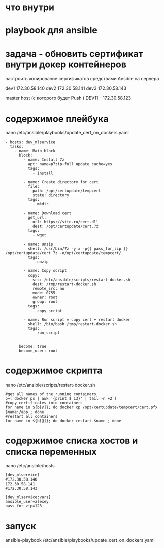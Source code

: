 # что внутри
# playbook для ansible
# задача - обновить сертификат внутри докер контейнеров

настроить копирование сертификатов средствами Ansible на сервера 

dev1 172.30.58.140
dev2 172.30.58.141
dev3 172.30.58.143
 

master host (с которого будет Push ) DEV11 - 172.30.58.123

# содержимое плейбука
nano /etc/ansible/playbooks/update_cert_on_dockers.yaml

```
- hosts: dev_mlservice
  tasks: 
    - name: Main block
      block: 
        - name: Install 7z
          apt: name=p7zip-full update_cache=yes
          tags: 
            - install

        - name: Create directory for cert
          file: 
            path: /opt/certupdate/tempcert
            state: directory
          tags: 
            - mkdir

        - name: Download cert
          get_url: 
            url: https://site.ru/cert.dll
            dest: /opt/certupdate/cert.7z
          tags: 
            - wget

        - name: Unzip
          shell: /usr/bin/7z -y x -p{{ pass_for_zip }} /opt/certupdate/cert.7z -o/opt/certupdate/tempcert/
          tags: 
            - unzip

        - name: Copy script
          copy: 
            src: /etc/ansible/scripts/restart-docker.sh
            dest: /tmp/restart-docker.sh
            remote_src: no
            mode: 0755
            owner: root
            group: root
          tags: 
            - copy_script

        - name: Run script = copy cert + restart docker
          shell: /bin/bash /tmp/restart-docker.sh
          tags: 
            - run_script


      become: true
      become_user: root
```

# содержимое скрипта
nano /etc/ansible/scripts/restart-docker.sh
```
#get all names of the running containers
b=(`docker ps | awk '{print $ 13}' | tail -n +2`)
#copy certificates into containers
for name in ${b[@]}; do docker cp /opt/certupdate/tempcert/cert.pfx $name:/app ; done
#restart all containers
for name in ${b[@]}; do docker restart $name ; done
```
# содержимое списка хостов и списка переменных
nano /etc/ansible/hosts
```
[dev_mlservice]
#172.30.58.140
172.30.58.141
#172.30.58.143

[dev_mlservice:vars]
ansible_user=alexey
pass_for_zip=123
```


# запуск
ansible-playbook /etc/ansible/playbooks/update_cert_on_dockers.yaml
